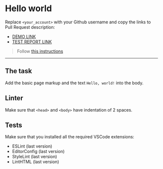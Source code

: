 # Hello world

Replace `<your_account>` with your Github username and copy the links to Pull Request description:
- [DEMO LINK](https://Viktoriia-Vita.github.io/layout_hello-world/)
- [TEST REPORT LINK](https://Viktoriia-Vita.github.io/layout_hello-world/report/html_report/)

> Follow [this instructions](https://mate-academy.github.io/layout_task-guideline/#how-to-solve-the-layout-tasks-on-github)
___

## The task

Add the basic page markup and the text `Hello, world!` into the body.

## Linter

Make sure that `<head>` and `<body>` have indentation of 2 spaces.

## Tests

Make sure that you installed all the required VSCode extensions:

- ESLint (last version)
- EditorConfig (last version)
- StyleLint (last version)
- LintHTML (last version)
